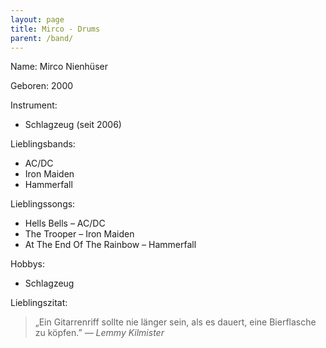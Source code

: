 ```yaml
---
layout: page
title: Mirco - Drums
parent: /band/
---
```


Name: Mirco Nienhüser

Geboren: 2000

Instrument:

* Schlagzeug (seit 2006)

Lieblingsbands:

* AC/DC
* Iron Maiden
* Hammerfall

Lieblingssongs:

* Hells Bells – AC/DC
* The Trooper – Iron Maiden
* At The End Of The Rainbow – Hammerfall

Hobbys:

* Schlagzeug

Lieblingszitat:

<blockquote>„Ein Gitarrenriff sollte nie länger sein, als es dauert, eine Bierflasche zu köpfen.” <cite>&mdash; Lemmy Kilmister</cite></blockquote>